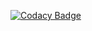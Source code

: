 [![Codacy Badge](https://app.codacy.com/project/badge/Grade/2915f2d2f8d546febc1c56ca4841a72b)](https://www.codacy.com/gh/yishizu/CISample/dashboard?utm_source=github.com&amp;utm_medium=referral&amp;utm_content=yishizu/CISample&amp;utm_campaign=Badge_Grade)
